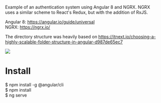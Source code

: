 Example of an authentication system using Angular 8 and NGRX.
NGRX uses a similar scheme to React's Redux, but with the addition of RxJS.
  
Angular 8: https://angular.io/guide/universal  
NGRX: https://ngrx.io/  

The directory structure was heavily based on
https://itnext.io/choosing-a-highly-scalable-folder-structure-in-angular-d987de65ec7  

![](https://i.imgur.com/tRFy2L5.png)

# Install 

$ npm install -g @angular/cli  
$ npm install  
$ ng serve  
